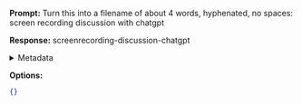 **Prompt:**
Turn this into a filename of about 4 words, hyphenated, no spaces: screen recording discussion with chatgpt

**Response:**
screenrecording-discussion-chatgpt

<details><summary>Metadata</summary>

- Duration: 1088 ms
- Datetime: 2023-11-10T18:37:46.693479
- Model: gpt-3.5-turbo-0613

</details>

**Options:**
```json
{}
```

